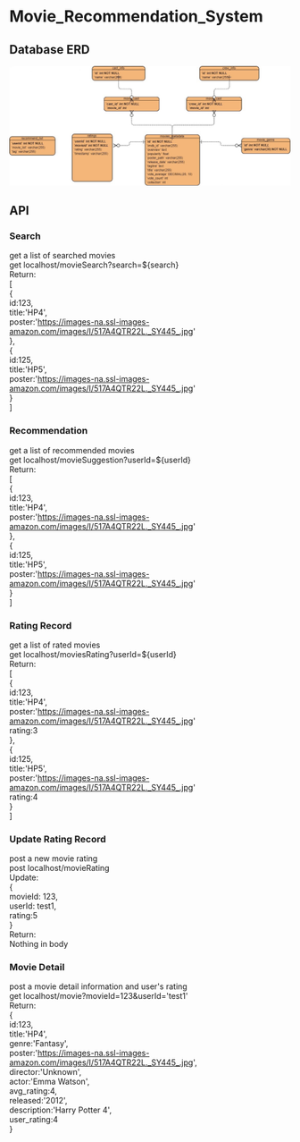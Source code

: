 # Movie_Recommendation_System

## Database ERD   
![Database ERD](https://github.com/robert4213/Movie_Recommendation_System/blob/master/SQL_ERD.jpg)



## API  
### Search   
get a list of searched movies   
get localhost/movieSearch?search=${search}   
Return:   
[   
    {   
        id:123,   
        title:'HP4',   
        poster:'https://images-na.ssl-images-amazon.com/images/I/517A4QTR22L._SY445_.jpg'   
    },   
    {   
        id:125,   
        title:'HP5',   
        poster:'https://images-na.ssl-images-amazon.com/images/I/517A4QTR22L._SY445_.jpg'   
    }   
]  

### Recommendation
get a list of recommended movies   
get localhost/movieSuggestion?userId=${userId}   
Return:   
[   
    {   
        id:123,   
        title:'HP4',   
        poster:'https://images-na.ssl-images-amazon.com/images/I/517A4QTR22L._SY445_.jpg'   
    },   
    {   
        id:125,   
        title:'HP5',   
        poster:'https://images-na.ssl-images-amazon.com/images/I/517A4QTR22L._SY445_.jpg'   
    }   
]  


### Rating Record
get a list of rated movies   
get localhost/moviesRating?userId=${userId}   
Return:   
[   
    {   
        id:123,   
        title:'HP4',   
        poster:'https://images-na.ssl-images-amazon.com/images/I/517A4QTR22L._SY445_.jpg'   
        rating:3   
    },   
    {   
        id:125,   
        title:'HP5',   
        poster:'https://images-na.ssl-images-amazon.com/images/I/517A4QTR22L._SY445_.jpg'   
        rating:4    
    }   
]  

### Update Rating Record
post a new movie rating   
post localhost/movieRating   
Update:   
{   
    movieId: 123,   
    userId: test1,   
    rating:5   
}   
Return:   
Nothing in body   


### Movie Detail
post a movie detail information and user's rating   
get localhost/movie?movieId=123&userId='test1'  
Return:  
{   
    id:123,   
    title:'HP4',   
    genre:'Fantasy',   
    poster:'https://images-na.ssl-images-amazon.com/images/I/517A4QTR22L._SY445_.jpg',   
    director:'Unknown',   
    actor:'Emma Watson',   
    avg_rating:4,   
    released:'2012',   
    description:'Harry Potter 4',    
    user_rating:4    
}   
